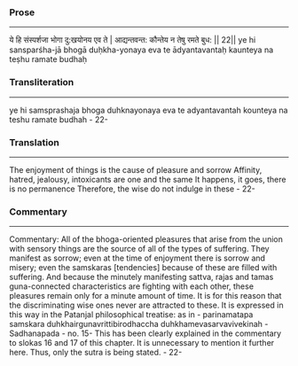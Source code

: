 ### Prose 
 --- 
ये हि संस्पर्शजा भोगा दु:खयोनय एव ते |
आद्यन्तवन्त: कौन्तेय न तेषु रमते बुध: || 22||
ye hi sansparśha-jā bhogā duḥkha-yonaya eva te
ādyantavantaḥ kaunteya na teṣhu ramate budhaḥ

### Transliteration 
 --- 
ye hi samsprashaja bhoga duhknayonaya eva te adyantavantah kounteya na teshu ramate budhah - 22-

### Translation 
 --- 
The enjoyment of things is the cause of pleasure and sorrow Affinity, hatred, jealousy, intoxicants are one and the same It happens, it goes, there is no permanence Therefore, the wise do not indulge in these - 22-

### Commentary 
 --- 
Commentary: All of the bhoga-oriented pleasures that arise from the union with sensory things are the source of all of the types of suffering. They manifest as sorrow; even at the time of enjoyment there is sorrow and misery; even the samskaras [tendencies] because of these are filled with suffering. And because the minutely manifesting sattva, rajas and tamas guna-connected characteristics are fighting with each other, these pleasures remain only for a minute amount of time. It is for this reason that the discriminating wise ones never are attracted to these. It is expressed in this way in the Patanjal philosophical treatise: as in - parinamatapa samskara duhkhairgunavrittibirodhaccha duhkhamevasarvavivekinah - Sadhanapada -  no. 15- This has been clearly explained in the commentary to slokas 16 and 17 of this chapter. It is unnecessary to mention it further here. Thus, only the sutra is being stated. - 22-